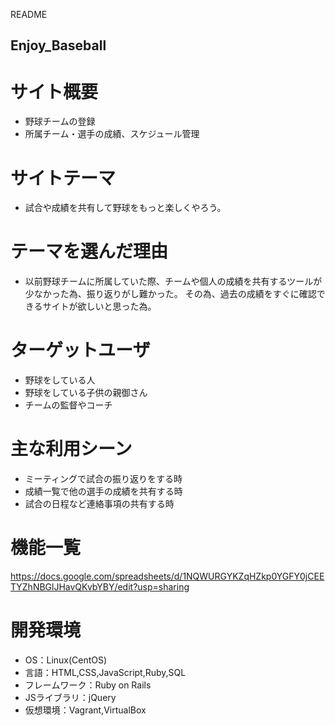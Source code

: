  README

## Enjoy_Baseball

# サイト概要
- 野球チームの登録
- 所属チーム・選手の成績、スケジュール管理

# サイトテーマ
- 試合や成績を共有して野球をもっと楽しくやろう。

# テーマを選んだ理由
- 以前野球チームに所属していた際、チームや個人の成績を共有するツールが少なかった為、振り返りがし難かった。
  その為、過去の成績をすぐに確認できるサイトが欲しいと思った為。

# ターゲットユーザ
- 野球をしている人
- 野球をしている子供の親御さん
- チームの監督やコーチ

# 主な利用シーン
- ミーティングで試合の振り返りをする時
- 成績一覧で他の選手の成績を共有する時
- 試合の日程など連絡事項の共有する時


# 機能一覧
https://docs.google.com/spreadsheets/d/1NQWURGYKZqHZkp0YGFY0jCEETYZhNBGlJHavQKvbYBY/edit?usp=sharing

# 開発環境
- OS：Linux(CentOS)
- 言語：HTML,CSS,JavaScript,Ruby,SQL
- フレームワーク：Ruby on Rails
- JSライブラリ：jQuery
- 仮想環境：Vagrant,VirtualBox
